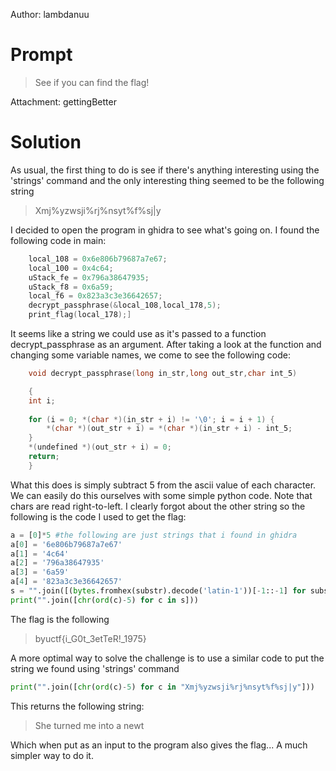 Author: lambdanuu

# Prompt

>See if you can find the flag!

Attachment: gettingBetter

# Solution
<p> As usual, the first thing to do is see if there's anything interesting using the 'strings' command and the only interesting thing seemed to be the following string </p>

>Xmj%yzwsji%rj%nsyt%f%sj|y

<p>I decided to open the program in ghidra to see what's going on. I found the following code in main: </p>

```c
    local_108 = 0x6e806b79687a7e67;
    local_100 = 0x4c64;
    uStack_fe = 0x796a38647935;
    uStack_f8 = 0x6a59;
    local_f6 = 0x823a3c3e36642657;
    decrypt_passphrase(&local_108,local_178,5);
    print_flag(local_178);]
```
<p> It seems like a string we could use as it's passed to a function decrypt_passphrase as an argument. After taking a look at the function and changing some variable names, we come to see the following code: </p>

```c
    void decrypt_passphrase(long in_str,long out_str,char int_5)

    {
    int i;
    
    for (i = 0; *(char *)(in_str + i) != '\0'; i = i + 1) {
        *(char *)(out_str + i) = *(char *)(in_str + i) - int_5;
    }
    *(undefined *)(out_str + i) = 0;
    return;
    }
```

<p> What this does is simply subtract 5 from the ascii value of each character. We can easily do this ourselves with some simple python code. Note that chars are read right-to-left. I clearly forgot about the other string so the following is the code I used to get the flag: </p>

```py
a = [0]*5 #the following are just strings that i found in ghidra
a[0] = '6e806b79687a7e67' 
a[1] = '4c64'
a[2] = '796a38647935'
a[3] = '6a59'
a[4] = '823a3c3e36642657'
s = "".join([(bytes.fromhex(substr).decode('latin-1'))[-1::-1] for substr in a])
print("".join([chr(ord(c)-5) for c in s]))
```

<p> The flag is the following </p>

> byuctf{i_G0t_3etTeR!_1975}

<p> A more optimal way to solve the challenge is to use a similar code to put the string we found using 'strings' command </p>

```py
print("".join([chr(ord(c)-5) for c in "Xmj%yzwsji%rj%nsyt%f%sj|y"]))
```

<p> This returns the following string: </p>

>She turned me into a newt

<p> Which when put as an input to the program also gives the flag... A much simpler way to do it. </p>


